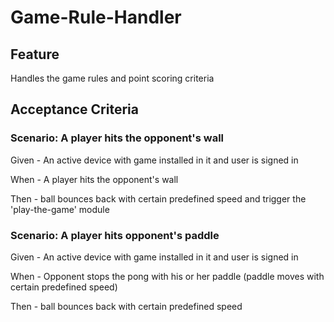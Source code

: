 # Game-Rule-Handler

## Feature

  Handles the game rules and point scoring criteria
  
## Acceptance Criteria

### Scenario: A player hits the opponent's wall

  Given - An active device with game installed in it and user is signed in
  
  When - A player hits the opponent's wall
  
  Then - ball bounces back with certain predefined speed
  and trigger the 'play-the-game' module
  
### Scenario: A player hits opponent's paddle

  Given - An active device with game installed in it and user is signed in
  
  When - Opponent stops the pong with his or her paddle
  (paddle moves with certain predefined speed)
  
  Then - ball bounces back with certain predefined speed
